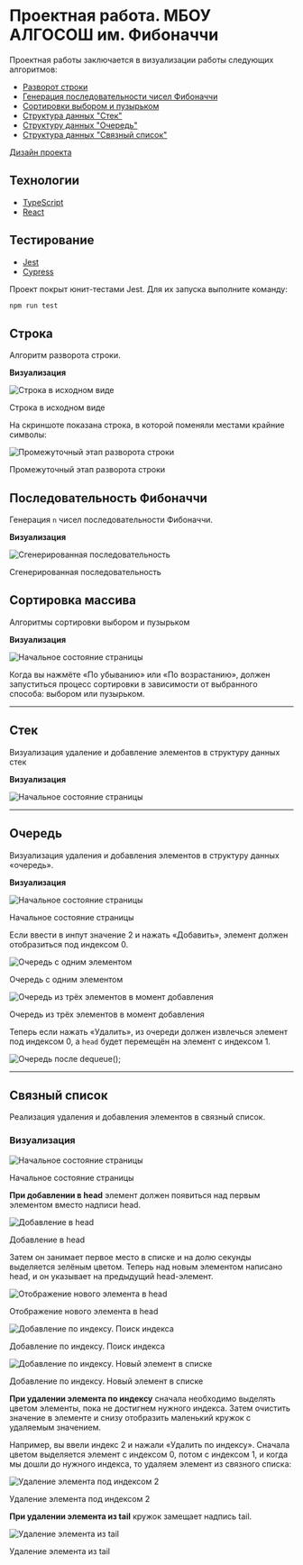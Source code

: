 # Проектная работа. МБОУ АЛГОСОШ им. Фибоначчи

Проектная работы заключается в визуализации работы следующих алгоритмов:
 
- [Разворот строки](#Строка)
- [Генерация последовательности чисел Фибоначчи](#Последовательность-Фибоначчи)
- [Сортировки выбором и пузырьком](#Сортировка-массива)
- [Структура данных "Стек"](#Стек)
- [Структуру данных "Очередь"](#Очередь)
- [Структура данных "Связный список"](#Связный-список)

[Дизайн проекта](https://www.figma.com/file/RIkypcTQN5d37g7RRTFid0/Algososh_external_link?node-id=0%3A1)

## Технологии
- [TypeScript](https://www.typescriptlang.org/)
- [React](https://react.dev)


## Тестирование
- [Jest](https://jestjs.io)
- [Cypress](https://www.cypress.io)

Проект покрыт юнит-тестами Jest. Для их запуска выполните команду:
```sh
npm run test
```

## Строка

Алгоритм разворота строки.

**Визуализация**

![Строка в исходном виде](README_static/Untitled%201.png)

Строка в исходном виде

На скриншоте показана строка, в которой поменяли местами крайние символы:

![Промежуточный этап разворота строки](README_static/Untitled%202.png)

Промежуточный этап разворота строки

## Последовательность Фибоначчи

Генерация `n` чисел последовательности Фибоначчи. 

**Визуализация**

![Сгенерированная последовательность](README_static/Untitled%204.png)

Сгенерированная последовательность

## Сортировка массива

Алгоритмы сортировки выбором и пузырьком

**Визуализация**

![Начальное состояние страницы](README_static/Untitled%205.png)

Когда вы нажмёте «По убыванию» или «По возрастанию», должен запуститься процесс сортировки в зависимости от выбранного способа: выбором или пузырьком.

---

## Стек

Визуализация удаление и добавление элементов в структуру данных стек

**Визуализация** 

![Начальное состояние страницы](README_static/Untitled%206.png)

---

## Очередь

Визуализация удаления и добавления элементов в структуру данных «очередь».

**Визуализация**

![Начальное состояние страницы](README_static/Untitled%207.png)

Начальное состояние страницы

Если ввести в инпут значение 2 и нажать «Добавить», элемент должен отобразиться под индексом 0.

![Очередь с одним элементом](README_static/Untitled%208.png)

Очередь с одним элементом

![Очередь из трёх элементов в момент добавления](README_static/Untitled%209.png)

Очередь из трёх элементов в момент добавления

Теперь если нажать «Удалить», из очереди должен извлечься элемент под индексом 0, a `head` будет перемещён на элемент с индексом 1.

![Очередь после `dequeue();`](README_static/Untitled%2010.png)

---

## Связный список

Реализация удаления и добавления элементов в связный список.

### Визуализация

![Начальное состояние страницы](README_static/Untitled%2011.png)

Начальное состояние страницы

**При добавлении в head** элемент должен появиться над первым элементом вместо надписи head.

![Добавление в head](README_static/Untitled%2012.png)

Добавление в head

Затем он занимает первое место в списке и на долю секунды выделяется зелёным цветом. Теперь над новым элементом написано head, и он указывает на предыдущий head-элемент.

![Отображение нового элемента в head](README_static/Untitled%2013.png)

Отображение нового элемента в head

![Добавление по индексу. Поиск индекса](README_static/Untitled%2014.png)

Добавление по индексу. Поиск индекса

![Добавление по индексу. Новый элемент в списке](README_static/Untitled%2015.png)

Добавление по индексу. Новый элемент в списке

**При удалении элемента по индексу** сначала необходимо выделять цветом элементы, пока не достигнем нужного индекса. Затем очистить значение в элементе и снизу отобразить маленький кружок с удаляемым значением.

Например, вы ввели индекс 2 и нажали «Удалить по индексу». Сначала цветом выделяется элемент с индексом 0, потом с индексом 1, и когда мы дошли до нужного индекса, то удаляем элемент из связного списка:

![Удаление элемента под индексом 2](README_static/Untitled%2016.png)

Удаление элемента под индексом 2

**При удалении элемента из tail** кружок замещает надпись tail.

![Удаление элемента из tail](README_static/Untitled%2017.png)

Удаление элемента из tail
